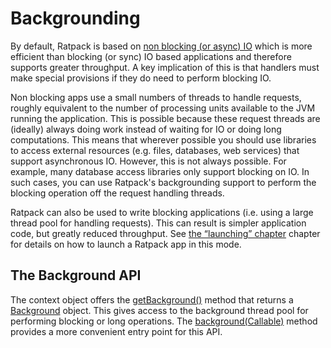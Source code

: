 # Backgrounding

By default, Ratpack is based on [non blocking (or async) IO](http://en.wikipedia.org/wiki/Asynchronous_I/O) which is more efficient than blocking (or sync) IO based
applications and therefore supports greater throughput.
A key implication of this is that handlers must make special provisions if they do need to perform blocking IO.

Non blocking apps use a small numbers of threads to handle requests, roughly equivalent to the number of processing units available to the JVM running the application.
This is possible because these request threads are (ideally) always doing work instead of waiting for IO or doing long computations.
This means that wherever possible you should use libraries to access external resources (e.g. files, databases, web services) that support asynchronous IO.
However, this is not always possible.
For example, many database access libraries only support blocking on IO.
In such cases, you can use Ratpack's backgrounding support to perform the blocking operation off the request handling threads.

Ratpack can also be used to write blocking applications (i.e. using a large thread pool for handling requests).
This can result is simpler application code, but greatly reduced throughput.
See [the “launching” chapter](launching.html) chapter for details on how to launch a Ratpack app in this mode.

## The Background API

The context object offers the [getBackground()](api/ratpack/handling/Context.html#getBackground\(\)) method that returns a [Background](api/ratpack/background/Background.html) object.
This gives access to the background thread pool for performing blocking or long operations.
The [background(Callable)](api/ratpack/handling/Context.html#background\(java.util.concurrent.Callable\)) method provides a more convenient entry point for this API.